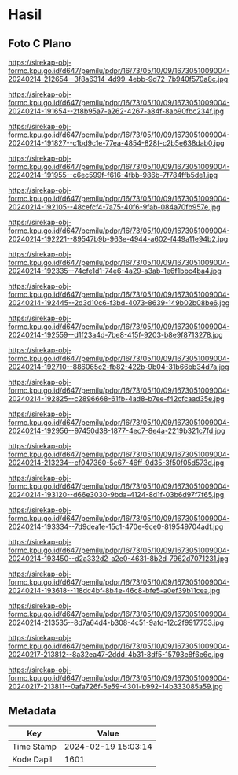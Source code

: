 # Hasil

## Foto C Plano

https://sirekap-obj-formc.kpu.go.id/d647/pemilu/pdpr/16/73/05/10/09/1673051009004-20240214-212654--3f8a6314-4d99-4ebb-9d72-7b940f570a8c.jpg

https://sirekap-obj-formc.kpu.go.id/d647/pemilu/pdpr/16/73/05/10/09/1673051009004-20240214-191654--2f8b95a7-a262-4267-a84f-8ab90fbc234f.jpg

https://sirekap-obj-formc.kpu.go.id/d647/pemilu/pdpr/16/73/05/10/09/1673051009004-20240214-191827--c1bd9c1e-77ea-4854-828f-c2b5e638dab0.jpg

https://sirekap-obj-formc.kpu.go.id/d647/pemilu/pdpr/16/73/05/10/09/1673051009004-20240214-191955--c6ec599f-f616-4fbb-986b-7f784ffb5de1.jpg

https://sirekap-obj-formc.kpu.go.id/d647/pemilu/pdpr/16/73/05/10/09/1673051009004-20240214-192105--48cefcf4-7a75-40f6-9fab-084a70fb957e.jpg

https://sirekap-obj-formc.kpu.go.id/d647/pemilu/pdpr/16/73/05/10/09/1673051009004-20240214-192221--89547b9b-963e-4944-a602-f449a11e94b2.jpg

https://sirekap-obj-formc.kpu.go.id/d647/pemilu/pdpr/16/73/05/10/09/1673051009004-20240214-192335--74cfe1d1-74e6-4a29-a3ab-1e6f1bbc4ba4.jpg

https://sirekap-obj-formc.kpu.go.id/d647/pemilu/pdpr/16/73/05/10/09/1673051009004-20240214-192445--2d3d10c6-f3bd-4073-8639-149b02b08be6.jpg

https://sirekap-obj-formc.kpu.go.id/d647/pemilu/pdpr/16/73/05/10/09/1673051009004-20240214-192559--d1f23a4d-7be8-415f-9203-b8e9f8713278.jpg

https://sirekap-obj-formc.kpu.go.id/d647/pemilu/pdpr/16/73/05/10/09/1673051009004-20240214-192710--886065c2-fb82-422b-9b04-31b66bb34d7a.jpg

https://sirekap-obj-formc.kpu.go.id/d647/pemilu/pdpr/16/73/05/10/09/1673051009004-20240214-192825--c2896668-61fb-4ad8-b7ee-f42cfcaad35e.jpg

https://sirekap-obj-formc.kpu.go.id/d647/pemilu/pdpr/16/73/05/10/09/1673051009004-20240214-192956--97450d38-1877-4ec7-8e4a-2219b321c7fd.jpg

https://sirekap-obj-formc.kpu.go.id/d647/pemilu/pdpr/16/73/05/10/09/1673051009004-20240214-213234--cf047360-5e67-46ff-9d35-3f50f05d573d.jpg

https://sirekap-obj-formc.kpu.go.id/d647/pemilu/pdpr/16/73/05/10/09/1673051009004-20240214-193120--d66e3030-9bda-4124-8d1f-03b6d97f7f65.jpg

https://sirekap-obj-formc.kpu.go.id/d647/pemilu/pdpr/16/73/05/10/09/1673051009004-20240214-193334--7d9dea1e-15c1-470e-9ce0-819549704adf.jpg

https://sirekap-obj-formc.kpu.go.id/d647/pemilu/pdpr/16/73/05/10/09/1673051009004-20240214-193450--d2a332d2-a2e0-4631-8b2d-7962d7071231.jpg

https://sirekap-obj-formc.kpu.go.id/d647/pemilu/pdpr/16/73/05/10/09/1673051009004-20240214-193618--118dc4bf-8b4e-46c8-bfe5-a0ef39b11cea.jpg

https://sirekap-obj-formc.kpu.go.id/d647/pemilu/pdpr/16/73/05/10/09/1673051009004-20240214-213535--8d7a64d4-b308-4c51-9afd-12c2f9917753.jpg

https://sirekap-obj-formc.kpu.go.id/d647/pemilu/pdpr/16/73/05/10/09/1673051009004-20240217-213812--8a32ea47-2ddd-4b31-8df5-15793e8f6e6e.jpg

https://sirekap-obj-formc.kpu.go.id/d647/pemilu/pdpr/16/73/05/10/09/1673051009004-20240217-213811--0afa726f-5e59-4301-b992-14b333085a59.jpg


## Metadata

| Key        | Value               |
| ---------- | ------------------- |
| Time Stamp | 2024-02-19 15:03:14 |
| Kode Dapil | 1601                |



